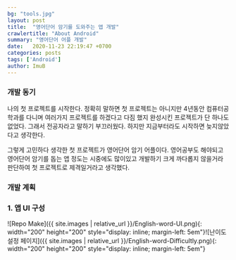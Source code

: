 ```yaml
---
bg: "tools.jpg"
layout: post
title:  "영어단어 암기를 도와주는 앱 개발"
crawlertitle: "About Android"
summary: "영어단어 어플 개발"
date:   2020-11-23 22:19:47 +0700
categories: posts
tags: ['Android']
author: ImuB
---
```

### 개발 동기
나의 첫 프로젝트를 시작한다. 정확히 말하면 첫 프로젝트는 아니지만 4년동안 컴퓨터공학과를 다니며 여러가지 프로젝트를 하겠다고 다짐 했지 완성시킨 프로젝트가 단 하나도 없었다. 그래서 전공자라고 말하기 부끄러웠다. 하지만 지금부터라도 시작하면 늦지않았다고  생각한다.
 
그렇게 고민하다 생각한 첫 프로젝트가 영어단어 암기 어플이다. 영어공부도 해야되고 영어단어 암기를 돕는 앱 정도는 시중에도 많이있고 개발하기 크게 까다롭지 않을거라 판단하여 첫 프로젝트로 제격일거라고 생각했다.
### 개발 계획

### 1. 앱 UI 구성 
![Repo Make]({{ site.images | relative_url }}/English-word-UI.png){: width="200" height="200" style="display: inline; margin-left: 5em"}![난이도 설정 페이지]({{ site.images | relative_url }}/English-word-Difficultly.png){: width="200" height="200" style="display: inline; margin-left: 5em"}

